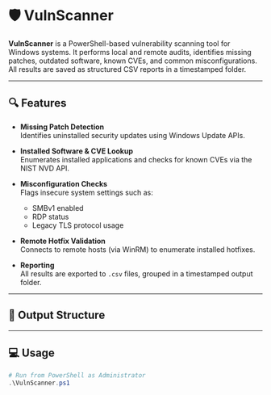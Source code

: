 # 🛡️ VulnScanner

**VulnScanner** is a PowerShell-based vulnerability scanning tool for Windows systems. It performs local and remote audits, identifies missing patches, outdated software, known CVEs, and common misconfigurations. All results are saved as structured CSV reports in a timestamped folder.

---

## 🔍 Features

- **Missing Patch Detection**  
  Identifies uninstalled security updates using Windows Update APIs.

- **Installed Software & CVE Lookup**  
  Enumerates installed applications and checks for known CVEs via the NIST NVD API.

- **Misconfiguration Checks**  
  Flags insecure system settings such as:
  - SMBv1 enabled
  - RDP status
  - Legacy TLS protocol usage

- **Remote Hotfix Validation**  
  Connects to remote hosts (via WinRM) to enumerate installed hotfixes.

- **Reporting**  
  All results are exported to `.csv` files, grouped in a timestamped output folder.

---

## 📁 Output Structure


---

## 💻 Usage

```powershell
# Run from PowerShell as Administrator
.\VulnScanner.ps1
